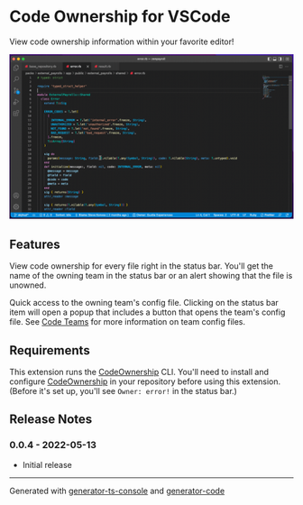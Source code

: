 # Code Ownership for VSCode

View code ownership information within your favorite editor!

![Code Ownership](./images/hero.gif)

## Features

View code ownership for every file right in the status bar. You'll get the name of the owning team in the status bar or an alert showing that the file is unowned.

Quick access to the owning team's config file. Clicking on the status bar item will open a popup that includes a button that opens the team's config file. See [Code Teams](https://github.com/rubyatscale/code_teams) for more information on team config files.

## Requirements

This extension runs the [CodeOwnership](https://github.com/rubyatscale/code_ownership) CLI. You'll need to install and configure [CodeOwnership](https://github.com/rubyatscale/code_ownership) in your repository before using this extension. (Before it's set up, you'll see `Owner: error!` in the status bar.)

## Release Notes

### 0.0.4 - 2022-05-13

- Initial release

---

Generated with [generator-ts-console](https://www.npmjs.com/package/generator-ts-console) and [generator-code](https://www.npmjs.com/package/generator-code)
